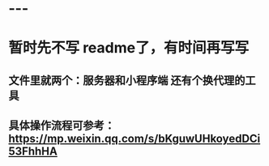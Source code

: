 # ---
# 暂时先不写 readme了，有时间再写写
## 文件里就两个：服务器和小程序端 还有个换代理的工具
## 具体操作流程可参考：https://mp.weixin.qq.com/s/bKguwUHkoyedDCi53FhhHA
